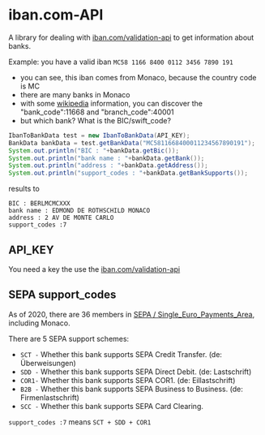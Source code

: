 # iban.com-API

A library for dealing with [iban.com/validation-api](https://www.iban.com/validation-api) to get information about banks.

Example: you have a valid iban `MC58 1166 8400 0112 3456 7890 191`
* you can see, this iban comes from Monaco, because the country code is MC
* there are many banks in Monaco 
* with some [wikipedia](https://en.wikipedia.org/wiki/International_Bank_Account_Number) information, you can discover the "bank_code":11668 and "branch_code":40001
* but which bank? What is the BIC/swift_code?

```java
IbanToBankData test = new IbanToBankData(API_KEY);
BankData bankData = test.getBankData("MC5811668400011234567890191");
System.out.println("BIC : "+bankData.getBic());
System.out.println("bank name : "+bankData.getBank());
System.out.println("address : "+bankData.getAddress());
System.out.println("support_codes : "+bankData.getBankSupports());
```

results to

```
BIC : BERLMCMCXXX
bank name : EDMOND DE ROTHSCHILD MONACO
address : 2 AV DE MONTE CARLO
support_codes :7
```

## API_KEY

You need a key the use the [iban.com/validation-api](https://www.iban.com/validation-api)

## SEPA support_codes

As of 2020, there are 36 members in [SEPA / Single_Euro_Payments_Area](https://en.wikipedia.org/wiki/Single_Euro_Payments_Area), including Monaco.

There are 5 SEPA support schemes:
* `SCT -` Whether this bank supports SEPA Credit Transfer.      (de: Überweisungen)
* `SDD -` Whether this bank supports SEPA Direct Debit.         (de: Lastschrift)
* `COR1-` Whether this bank supports SEPA COR1.                 (de: Eillastschrift) 
* `B2B -` Whether this bank supports SEPA Business to Business. (de: Firmenlastschrift) 
* `SCC -` Whether this bank supports SEPA Card Clearing.

`support_codes :7` means `SCT + SDD + COR1`
